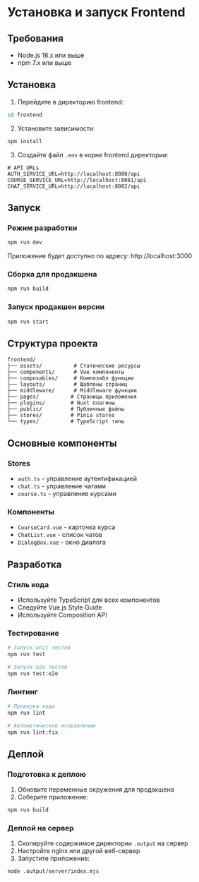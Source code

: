 # Установка и запуск Frontend

## Требования
- Node.js 16.x или выше
- npm 7.x или выше

## Установка

1. Перейдите в директорию frontend:
```bash
cd frontend
```

2. Установите зависимости:
```bash
npm install
```

3. Создайте файл `.env` в корне frontend директории:
```env
# API URLs
AUTH_SERVICE_URL=http://localhost:8080/api
COURSE_SERVICE_URL=http://localhost:8081/api
CHAT_SERVICE_URL=http://localhost:8082/api
```

## Запуск

### Режим разработки
```bash
npm run dev
```
Приложение будет доступно по адресу: http://localhost:3000

### Сборка для продакшена
```bash
npm run build
```

### Запуск продакшен версии
```bash
npm run start
```

## Структура проекта

```
frontend/
├── assets/          # Статические ресурсы
├── components/      # Vue компоненты
├── composables/     # Композабл функции
├── layouts/         # Шаблоны страниц
├── middleware/      # Middleware функции
├── pages/          # Страницы приложения
├── plugins/        # Nuxt плагины
├── public/         # Публичные файлы
├── stores/         # Pinia stores
└── types/          # TypeScript типы
```

## Основные компоненты

### Stores
- `auth.ts` - управление аутентификацией
- `chat.ts` - управление чатами
- `course.ts` - управление курсами

### Компоненты
- `CourseCard.vue` - карточка курса
- `ChatList.vue` - список чатов
- `DialogBox.vue` - окно диалога

## Разработка

### Стиль кода
- Используйте TypeScript для всех компонентов
- Следуйте Vue.js Style Guide
- Используйте Composition API

### Тестирование
```bash
# Запуск unit тестов
npm run test

# Запуск e2e тестов
npm run test:e2e
```

### Линтинг
```bash
# Проверка кода
npm run lint

# Автоматическое исправление
npm run lint:fix
```

## Деплой

### Подготовка к деплою
1. Обновите переменные окружения для продакшена
2. Соберите приложение:
```bash
npm run build
```

### Деплой на сервер
1. Скопируйте содержимое директории `.output` на сервер
2. Настройте nginx или другой веб-сервер
3. Запустите приложение:
```bash
node .output/server/index.mjs
``` 